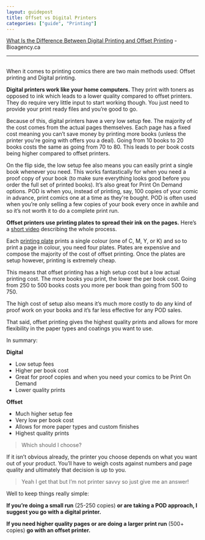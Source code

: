 ```yaml
---
layout: guidepost
title: Offset vs Digital Printers
categories: ["guide", "Printing"]
---
```


[What Is the Difference Between Digital Printing and Offset Printing](http://www.bioagency.ca/what-is-the-difference-between-digital-printing-and-offset-printing/) - Bioagency.ca

<hr><br>
When it comes to printing comics there are two main methods used: Offset printing and Digital printing.

**Digital printers work like your home computers.** They print with toners as opposed to ink which leads to a lower quality compared to offset printers. They do require very little input to start working though. You just need to provide your print ready files and you’re good to go.

Because of this, digital printers have a very low setup fee. The majority of the cost comes from the actual pages themselves. Each page has a fixed cost meaning you can’t save money by printing more books (unless the printer you're going with offers you a deal). Going from 10 books to 20 books costs the same as going from 70 to 80. This leads to per book costs being higher compared to offset printers.

On the flip side, the low setup fee also means you can easily print a single book whenever you need. This works fantastically for when you need a proof copy of your book (to make sure everything looks good before you order the full set of printed books). It’s also great for Print On Demand options. POD is when you, instead of printing, say, 100 copies of your comic in advance, print comics one at a time as they're bought. POD is often used when you’re only selling a few copies of your book every once in awhile and so it’s not worth it to do a complete print run.

**Offset printers use printing plates to spread their ink on the pages.** Here’s a [short video](https://www.youtube.com/watch?v=-5JvT1XSFVw) describing the whole process.

Each [printing plate](http://d41b117e1d37371ff5c0-b25967b4968a7feeca466a64d80898db.r11.cf2.rackcdn.com/TianHong/4%20plates%20outside%20ink%20fountains.jpg) prints a single colour (one of C, M, Y, or K) and so to print a page in colour, you need four plates. Plates are expensive and compose the majority of the cost of offset printing. Once the plates are setup however, printing is extremely cheap.

This means that offset printing has a high setup cost but a low actual printing cost. The more books you print, the lower the per book cost. Going from 250 to 500 books costs you more per book than going from 500 to 750.

The high cost of setup also means it’s much more costly to do any kind of proof work on your books and it’s far less effective for any POD sales.

That said, offset printing gives the highest quality prints and allows for more flexibility in the paper types and coatings you want to use.

In summary:

**Digital**
- Low setup fees
- Higher per book cost
- Great for proof copies and when you need your comics to be Print On Demand
- Lower quality prints

**Offset**
- Much higher setup fee
- Very low per book cost
- Allows for more paper types and custom finishes
- Highest quality prints

> Which should I choose?

If it isn’t obvious already, the printer you choose depends on what you want out of your product. You’ll have to weigh costs against numbers and page quality and ultimately that decision is up to you.

> Yeah I get that but I’m not printer savvy so just give me an answer!

Well to keep things really simple:

**If you’re doing a small run** (25-250 copies) **or are taking a POD approach, I suggest you go with a digital printer.**

**If you need higher quality pages or are doing a larger print run** (500+ copies) **go with an offset printer.**
